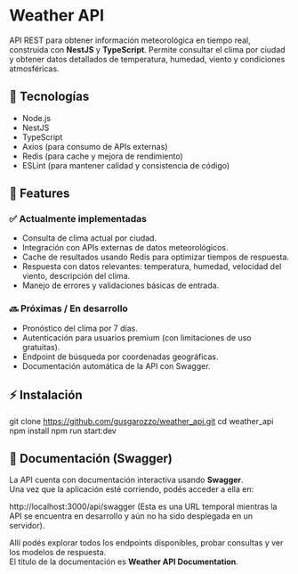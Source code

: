 # Weather API

API REST para obtener información meteorológica en tiempo real, construida con **NestJS** y **TypeScript**. Permite consultar el clima por ciudad y obtener datos detallados de temperatura, humedad, viento y condiciones atmosféricas.

## 🚀 Tecnologías

- Node.js
- NestJS
- TypeScript
- Axios (para consumo de APIs externas)
- Redis (para cache y mejora de rendimiento)
- ESLint (para mantener calidad y consistencia de código)

## 📝 Features

### ✅ Actualmente implementadas
- Consulta de clima actual por ciudad.
- Integración con APIs externas de datos meteorológicos.
- Cache de resultados usando Redis para optimizar tiempos de respuesta.
- Respuesta con datos relevantes: temperatura, humedad, velocidad del viento, descripción del clima.
- Manejo de errores y validaciones básicas de entrada.

### 🔜 Próximas / En desarrollo
- Pronóstico del clima por 7 días.
- Autenticación para usuarios premium (con limitaciones de uso gratuitas).
- Endpoint de búsqueda por coordenadas geográficas.
- Documentación automática de la API con Swagger.

## ⚡ Instalación

git clone https://github.com/gusgarozzo/weather_api.git
cd weather_api
npm install
npm run start:dev


## 📖 Documentación (Swagger)

La API cuenta con documentación interactiva usando **Swagger**.  
Una vez que la aplicación esté corriendo, podés acceder a ella en:

http://localhost:3000/api/swagger (Esta es una URL temporal mientras la API se encuentra en desarrollo y aún no ha sido desplegada en un servidor).

Allí podés explorar todos los endpoints disponibles, probar consultas y ver los modelos de respuesta.  
El título de la documentación es **Weather API Documentation**.


